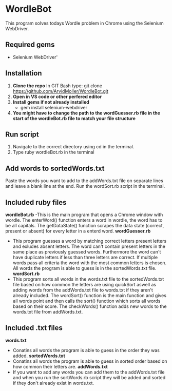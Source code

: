 # WordleBot
 This program solves todays Wordle problem in Chrome using the Selenium WebDriver.

## Required gems
 - Selenium WebDriver'

## Installation
 1. **Clone the repo**
    In GIT Bash type: git clone https://github.com/ArvidMoller/WordleBot.git
 2. **Open in VS code or other perfered editor**
 3. **Install gems if not already installed**
    - gem install selenium-webdriver
 5. **You might have to change the path to the wordGuesser.rb file in the start of the wordleBot.rb file to match your file structure**
 
 ## Run script
  1. Navigate to the correct directory using cd in the terminal.
  2. Type ruby wordleBot.rb in the terminal

 ## Add words to sortedWords.txt
  Paste the words you want to add to the addWords.txt file on separate lines and leave a blank line at the end. Run the wordSort.rb script in the terminal.

 ## Included ruby files
  **wordleBot.rb**
   -This is the main program that opens a Chrome window with wordle. The enterWord() function enters a word in wordle, the word has to be all capitals. The getDataState() function scrapes the data state (correct, present or absent) for every letter in a enterd word. 
 **wordGuesser.rb**
  - This program guesses a word by matching correct letters present letters and exludes absent letters. The word can't contain present letters in the same place as previously guessed words. Furthermore the word can't have duplicate letters if less than three letters are correct. If multiple words pass all criteria the word with the most common letters is chosen. All words the program is able to guess is in the sortedWords.txt file.
 **wordSort.rb**
  - This program sorts all words in the words.txt file to the sortedWords.txt file based on how common the letters are using quickSort aswell as adding words from the addWords.txt file to words.txt if they aren't already included. The wordSort() function is the main function and gives all words point and then calls the sort() function which sorts all words based on their score. The checkWords() function adds new words to the words.txt file from addWords.txt.

## Included .txt files
 **words.txt**
  - Conatins all words the program is able to guess in the order they was added.
 **sortedWords.txt**
  - Conatins all words the program is able to guess in sorted order based on how common their letters are.
 **addWords.txt**
  - If you want to add any words you can add them to the addWords.txt file and when you run the sortWords.rb script they will be added and sorted if they don't already exist in words.txt.
